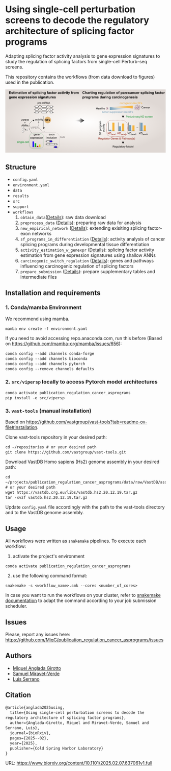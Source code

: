 # Using single-cell perturbation screens to decode the regulatory architecture of splicing factor programs

Adapting splicing factor activity analysis to gene expression signatures to study the regulation of splicing factors from single-cell Perturb-seq screens.

This repository contains the workflows (from data download to figures) used in the publication.

![Graphical Abstract](graphical_abstract.png)

## Structure
- `config.yaml`
- `environment.yaml`
- `data`
- `results`
- `src`
- `support`
- `workflows`
    1. `obtain_data`([Details](https://github.com/MiqG/publication_regulation_cancer_asprograms/tree/master/workflows/01-obtain_data)): raw data download
    2. `preprocess_data` ([Details](https://github.com/MiqG/publication_regulation_cancer_asprograms/tree/master/workflows/02-preprocess_data)): preparing raw data for analysis
    3. `new_empirical_network` ([Details](https://github.com/MiqG/publication_regulation_cancer_asprograms/tree/master/workflows/03-new_empirical_network)): extending exisiting splicing factor-exon networks
    4. `sf_programs_in_differentiation` ([Details](https://github.com/MiqG/publication_regulation_cancer_asprograms/tree/master/workflows/04-sf_programs_in_differentiation)): activity analysis of cancer splicing programs during developmental tissue differentiation
    5. `activity_estimation_w_genexpr` ([Details](https://github.com/MiqG/publication_regulation_cancer_asprograms/tree/master/workflows/05-activity_estimation_w_genexpr)): splicing factor activity estimation from gene expression signatures using shallow ANNs
    6. `carcinogenic_switch_regulation` ([Details](https://github.com/MiqG/publication_regulation_cancer_asprograms/tree/master/workflows/06-carcinogenic_switch_regulation)): genes and pathways influencing carcinogenic regulation of splicing factors
    7. `prepare_submission` ([Details](https://github.com/MiqG/publication_regulation_cancer_asprograms/tree/master/workflows/07-prepare_submission)): prepare supplementary tables and intermediate files

## Installation and requirements
### 1. Conda/mamba Environment

We recommend using mamba.

```shell
mamba env create -f environment.yaml
```

If you need to avoid accessing repo.anaconda.com, run this before (Based on https://github.com/mamba-org/mamba/issues/656):
```shell
conda config --add channels conda-forge
conda config --add channels bioconda
conda config --add channels pytorch
conda config --remove channels defaults
```

### 2. `src/vipersp` locally to access Pytorch model architectures

```shell
conda activate publication_regulation_cancer_asprograms
pip install -e src/vipersp
```

### 3. `vast-tools` (manual installation)
Based on https://github.com/vastgroup/vast-tools?tab=readme-ov-file#installation.

Clone vast-tools repository in your desired path:
```{shell}
cd ~/repositories # or your desired path
git clone https://github.com/vastgroup/vast-tools.git
```

Download VastDB Homo sapiens (Hs2) genome assembly in your desired path:
```{shell}
cd ~/projects/publication_regulation_cancer_asprograms/data/raw/VastDB/assemblies # or your desired path
wget https://vastdb.crg.eu/libs/vastdb.hs2.20.12.19.tar.gz
tar -xvzf vastdb.hs2.20.12.19.tar.gz
```

Update `config.yaml` file accordingly with the path to the vast-tools directory and to the VastDB genome assembly.

## Usage
All workflows were written as `snakemake` pipelines. To execute each workflow:

1. activate the project's environment
```{shell}
conda activate publication_regulation_cancer_asprograms
```

2. use the following command format:
```{shell}
snakemake -s <workflow_name>.smk --cores <number_of_cores>
```

In case you want to run the workflows on your cluster, refer to [snakemake documentation](https://snakemake.readthedocs.io/en/stable/executing/cluster.html) to adapt the command according to your job submission scheduler.


## Issues
Please, report any issues here: https://github.com/MiqG/publication_regulation_cancer_asprograms/issues


## Authors
- [Miquel Anglada Girotto](https://orcid.org/0000-0003-1885-8649)
- [Samuel Miravet-Verde](https://orcid.org/0000-0002-1542-5912)
- [Luis Serrano](https://orcid.org/0000-0002-5276-1392)


## Citation
```
@article{anglada2025using,
  title={Using single-cell perturbation screens to decode the regulatory architecture of splicing factor programs},
  author={Anglada-Girotto, Miquel and Miravet-Verde, Samuel and Serrano, Luis},
  journal={bioRxiv},
  pages={2025--02},
  year={2025},
  publisher={Cold Spring Harbor Laboratory}
}
```
URL: https://www.biorxiv.org/content/10.1101/2025.02.07.637061v1.full
